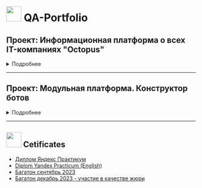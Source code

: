# <img src="https://github.com/qavero/qavero/blob/main/icons/cat2.png" title="" alt="" width="40" height="40"/> QA-Portfolio 

## Проект: Информационная платформа о всех IT-компаниях "Octopus" <img src="https://github.com/qavero/qavero/blob/main/icons/logotip-octopus.png" title="" alt="" width="" height="27"/>
<details><summary> Подробнее </summary>   
  
 
  <img src="https://github.com/qavero/QA-Portfolio/blob/main/22-12-2023%2001-26-18.png" title="Главная страница" alt="" width="" height="500" align="right"/> 

[Ссылка на Github проекта](https://github.com/Information-platform-about-IT-companies)

Информационная онлайн-платформа “OCTOPUS” представляет собой веб-приложение с информацией об IT-компаниях в России. На платформе пользователи могут найти информацию о компаниях, их специализации, услугах, клиентах, партнёрах, офисах и многое другое. Кроме того, платформа предоставляет возможность сравнивать компании по различным параметрам и оставлять отзывы. Цель проекта - разработать площадку-википедию IT-компаний, где собрана информация о компаниях в одном месте, которая систематизирована и представлена в удобном для пользователя формате. 
Платформа может быть полезной для любых пользователей, заинтересованных в ИТ-сфере


### Тестовая документация по проекту:
- [Чек-листы](https://docs.google.com/spreadsheets/d/1BpmtQwwGEh1iYr-TKAZOLygV3b1avDg6/edit?usp=sharing&ouid=115646348404654575918&rtpof=true&sd=true)
- [Тест-кейсы API](https://docs.google.com/spreadsheets/d/1pKo2sUtvwHdVIqn_s7tBqNtCifjZSGAk/edit?usp=sharing&ouid=115646348404654575918&rtpof=true&sd=true)
- [Баг-репорты в Github](https://github.com/Information-platform-about-IT-companies/Qase_bugs/issues)
- [Postman collections](https://github.com/qavero/QA-Portfolio/tree/main/Postman.Collections)
- [MindMap](https://miro.com/app/board/uXjVNSThPFM=/?moveToWidget=3458764570202067246&cot=14)
- [Тест-план](https://docs.google.com/document/d/1UgCi4drOQ8S2DTSOmVKxEvwQNzKYLWFdWrbs5EhC2cE/edit?usp=sharing)
- [Спецификация требований для MVP](https://docs.google.com/document/d/1RF9IzF6Yn1Un1Fa2JguudVVd95iR6qz6ySB90NWGfGQ/edit?usp=sharing)
- [Отчет о тестировании продукта](https://docs.google.com/document/d/19FiChlIkmc-dI6vKjPcVltNQrw1F7sC3LgU0QazeXzA/edit)
- [Тестирование фронтенда (тест-ран)](https://app.qase.io/public/report/ad269b10777e2f6c679ca43c13ffd4177be6d8c2) + [найденные дефекты](https://app.qase.io/public/report/ad269b10777e2f6c679ca43c13ffd4177be6d8c2#defects-tab) в TMS Qase.io
- [Тестирование API (тест-ран)](https://app.qase.io/public/report/4ee21c8178b0446ee8f2bda43422a832ac15dfaa) + [найденные дефекты](https://app.qase.io/public/report/4ee21c8178b0446ee8f2bda43422a832ac15dfaa#defects-tab) в TMS Qase.io
  </details>

    
----------
###
## Проект: Модульная платформа. Конструктор ботов <img src="https://github.com/qavero/qavero/blob/main/icons/BOTIK.png" title="" alt="" width="" height="30"/>
<details><summary> Подробнее </summary>   
  
[Ссылка на Github проекта](https://github.com/modular-platform-it)

  Модульная платформа представляет собой набор сервисов и готовых решений, позволяющий в короткие сроки собрать полнофункциональный проект, закрывающий большую часть потребностей типового стартапа. Платформа будет построена на основе микро-сервисной архитектуры с использованием микро фронтендов для формирования UI. Каждая его часть это отдельное приложение или набор виджетов со всей необходимой для их работы обвязкой. Цель проекта - собрать конструктор ботов. Приложение предназначено для использования на сервере ограниченным количеством пользователей из белого списка. Система предоставляет возможность создания и управления персональными ботами, настройку логики поведения ботов. Все боты и действия с ними доступны всем пользователям из списка.  
Конструктор ботов  включает в себя следующие части:
- Приложение для управления ботами (веб-приложение управления)
- Серверное приложение, которое обеспечивает запуск и работу ботов
- Приложение для тестирования работоспособности веб-приложения управления и серверной части

<details><summary>Скрин главной страницы Конструктора ботов </summary>
  <img src="https://github.com/qavero/qavero/blob/main/icons/08-07-2024%2016-55-46.png" title="Главная страница" alt="" width="1000" height="" align=""/> 
  </details>

### Тестовая документация по проекту:
- [Чек-листы]()
- [Тест-кейсы API]()
- [Баг-репорты в Github](https://github.com/modular-platform-it/QA/issues?page=4&q=is%3Aissue+is%3Aclosed)
- [Postman collections]()
- [MindMap](https://miro.com/app/board/uXjVKYbJHU8=/)
- [Тест-план](https://docs.google.com/document/d/1tt_6JvUjBGMI-zO4kkAlfv-RpJv3cZ1t-b9IPRMYV34/edit)
- [Спецификация требований для MVP](https://docs.google.com/document/d/1QPudciDyCoqg8O7qM_V3mueV2gO-2IkRqPBpWKwNvGY/edit)
- [Отчет о тестировании продукта](https://docs.google.com/document/d/1iriZFEy3DMkoaDQli52am2r3huS3D9A_GvpBfaOgqr4/edit)
- [Тест-ран фронтенда](https://app.qase.io/public/report/b3ed4dc2bf897c4e13c0b446e489504da210d40c) + [найденные дефекты](https://app.qase.io/public/report/b3ed4dc2bf897c4e13c0b446e489504da210d40c#defects-tab) в TMS Qase.io
- [Тест-ран API](https://app.qase.io/public/report/c31cfff8365534d22547d580f84507ccc2842b5f) + [найденные дефекты](https://app.qase.io/public/report/c31cfff8365534d22547d580f84507ccc2842b5f#defects-tab) в TMS Qase.io
   </details>
- ---------------------

## <img src="https://github.com/qavero/qavero/blob/main/icons/cat4.png" title="" alt="" width="40" height="40"/> Cetificates
- [Диплом Яндекс Практикум](https://drive.google.com/file/d/1ApkwD6qNmi2jER8qMKVLuT5fUTanprL5/view?usp=sharing)
- [Diplom Yandex Practicum (English)](https://drive.google.com/file/d/1qvHQ1zpAL7D3gqDfjD_ekWs51iQM7kjQ/view?usp=sharing)
- [Багатон сентябрь 2023](https://drive.google.com/file/d/1_orK7LNnSBGByKX40lDdNqnyVD19Hzy-/view?usp=sharing)
- [Багатон декабрь 2023 - участие в качестве жюри](https://drive.google.com/file/d/1m3IMu9yn1S2icBjHmuSRkqlU4tdTu5RU/view?usp=sharing)


